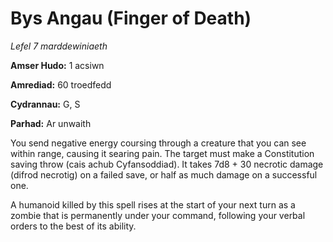 # Bys Angau (Finger of Death)

*Lefel 7 marddewiniaeth*

**Amser Hudo:** 1 acsiwn

**Amrediad:** 60 troedfedd

**Cydrannau:** G, S

**Parhad:** Ar unwaith

You send negative energy coursing through a creature that you can see within range, causing it searing pain. The target must make a Constitution saving throw (cais achub Cyfansoddiad). It takes 7d8 + 30 necrotic damage (difrod necrotig) on a failed save, or half as much damage on a successful one.

A humanoid killed by this spell rises at the start of your next turn as a zombie that is permanently under your command, following your verbal orders to the best of its ability.